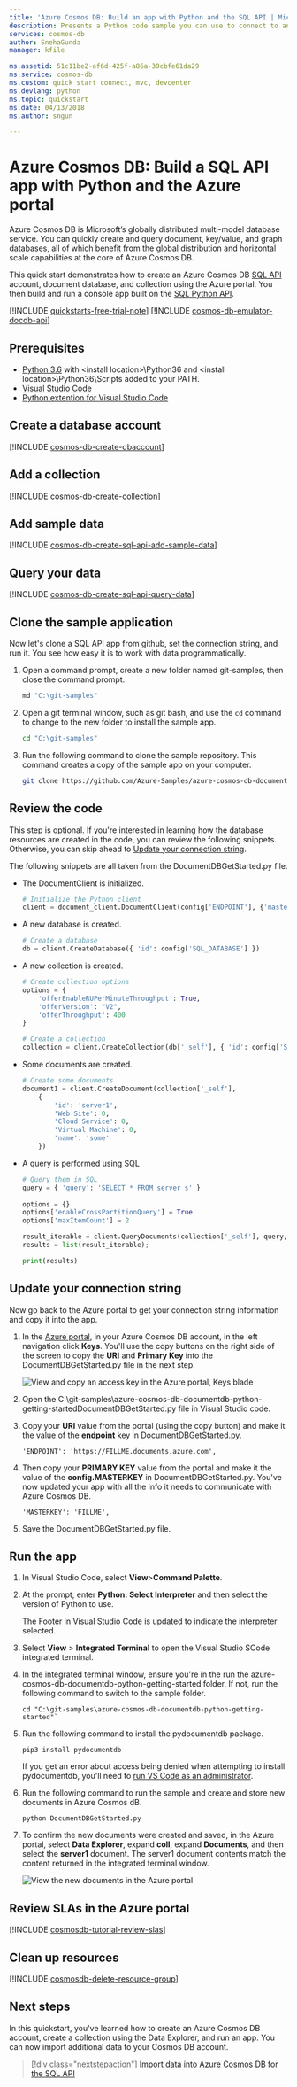 ```yaml
---
title: 'Azure Cosmos DB: Build an app with Python and the SQL API | Microsoft Docs'
description: Presents a Python code sample you can use to connect to and query the Azure Cosmos DB SQL API
services: cosmos-db
author: SnehaGunda
manager: kfile

ms.assetid: 51c11be2-af6d-425f-a86a-39cbfe61da29
ms.service: cosmos-db
ms.custom: quick start connect, mvc, devcenter
ms.devlang: python
ms.topic: quickstart
ms.date: 04/13/2018
ms.author: sngun

---
```

# Azure Cosmos DB: Build a SQL API app with Python and the Azure portal

Azure Cosmos DB is Microsoft’s globally distributed multi-model database service. You can quickly create and query document, key/value, and graph databases, all of which benefit from the global distribution and horizontal scale capabilities at the core of Azure Cosmos DB. 

This quick start demonstrates how to create an Azure Cosmos DB [SQL API](sql-api-introduction.md) account, document database, and collection using the Azure portal. You then build and run a console app built on the [SQL Python API](sql-api-sdk-python.md).

[!INCLUDE [quickstarts-free-trial-note](../../includes/quickstarts-free-trial-note.md)] [!INCLUDE [cosmos-db-emulator-docdb-api](../../includes/cosmos-db-emulator-docdb-api.md)]

## Prerequisites

* [Python 3.6](https://www.python.org/downloads/) with \<install location\>\Python36 and \<install location>\Python36\Scripts added to your PATH. 
* [Visual Studio Code](https://code.visualstudio.com/)
* [Python extention for Visual Studio Code](https://marketplace.visualstudio.com/items?itemName=ms-python.python#overview)

## Create a database account

[!INCLUDE [cosmos-db-create-dbaccount](../../includes/cosmos-db-create-dbaccount.md)]

## Add a collection

[!INCLUDE [cosmos-db-create-collection](../../includes/cosmos-db-create-collection.md)]

## Add sample data

[!INCLUDE [cosmos-db-create-sql-api-add-sample-data](../../includes/cosmos-db-create-sql-api-add-sample-data.md)]

## Query your data

[!INCLUDE [cosmos-db-create-sql-api-query-data](../../includes/cosmos-db-create-sql-api-query-data.md)]

## Clone the sample application

Now let's clone a SQL API app from github, set the connection string, and run it. You see how easy it is to work with data programmatically. 

1. Open a command prompt, create a new folder named git-samples, then close the command prompt.

    ```bash
    md "C:\git-samples"
    ```

2. Open a git terminal window, such as git bash, and use the `cd` command to change to the new folder to install the sample app.

    ```bash
    cd "C:\git-samples"
    ```

3. Run the following command to clone the sample repository. This command creates a copy of the sample app on your computer. 

    ```bash
    git clone https://github.com/Azure-Samples/azure-cosmos-db-documentdb-python-getting-started.git
    ```  
    
## Review the code

This step is optional. If you're interested in learning how the database resources are created in the code, you can review the following snippets. Otherwise, you can skip ahead to [Update your connection string](#update-your-connection-string). 

The following snippets are all taken from the DocumentDBGetStarted.py file.

* The DocumentClient is initialized.

    ```python
    # Initialize the Python client
    client = document_client.DocumentClient(config['ENDPOINT'], {'masterKey': config['MASTERKEY']})
    ```

* A new database is created.

    ```python
    # Create a database
    db = client.CreateDatabase({ 'id': config['SQL_DATABASE'] })
    ```

* A new collection is created.

    ```python
    # Create collection options
    options = {
        'offerEnableRUPerMinuteThroughput': True,
        'offerVersion': "V2",
        'offerThroughput': 400
    }

    # Create a collection
    collection = client.CreateCollection(db['_self'], { 'id': config['SQL_COLLECTION'] }, options)
    ```

* Some documents are created.

    ```python
    # Create some documents
    document1 = client.CreateDocument(collection['_self'],
        { 
            'id': 'server1',
            'Web Site': 0,
            'Cloud Service': 0,
            'Virtual Machine': 0,
            'name': 'some' 
        })
    ```

* A query is performed using SQL

    ```python
    # Query them in SQL
    query = { 'query': 'SELECT * FROM server s' }    
            
    options = {} 
    options['enableCrossPartitionQuery'] = True
    options['maxItemCount'] = 2

    result_iterable = client.QueryDocuments(collection['_self'], query, options)
    results = list(result_iterable);

    print(results)
    ```

## Update your connection string

Now go back to the Azure portal to get your connection string information and copy it into the app.

1. In the [Azure portal](http://portal.azure.com/), in your Azure Cosmos DB account, in the left navigation click **Keys**. You'll use the copy buttons on the right side of the screen to copy the **URI** and **Primary Key** into the DocumentDBGetStarted.py file in the next step.

    ![View and copy an access key in the Azure portal, Keys blade](./media/create-sql-api-dotnet/keys.png)

2. Open the C:\git-samples\azure-cosmos-db-documentdb-python-getting-startedDocumentDBGetStarted.py file in Visual Studio code. 

3. Copy your **URI** value from the portal (using the copy button) and make it the value of the **endpoint** key in DocumentDBGetStarted.py. 

    `'ENDPOINT': 'https://FILLME.documents.azure.com',`

4. Then copy your **PRIMARY KEY** value from the portal and make it the value of the **config.MASTERKEY** in DocumentDBGetStarted.py. You've now updated your app with all the info it needs to communicate with Azure Cosmos DB. 

    `'MASTERKEY': 'FILLME',`

5. Save the DocumentDBGetStarted.py file.
    
## Run the app

1. In Visual Studio Code, select **View**>**Command Palette**. 

2. At the prompt, enter  **Python: Select Interpreter** and then select the version of Python to use.

    The Footer in Visual Studio Code is updated to indicate the interpreter selected. 

3. Select **View** > **Integrated Terminal** to open the Visual Studio SCode integrated terminal.

4. In the integrated terminal window, ensure you're in the run the azure-cosmos-db-documentdb-python-getting-started folder. If not, run the following command to switch to the sample folder. 

    ```
    cd "C:\git-samples\azure-cosmos-db-documentdb-python-getting-started"`
    ```

5. Run the following command to install the pydocumentdb package. 

    ```
    pip3 install pydocumentdb
    ```

    If you get an error about access being denied when attempting to install pydocumentdb, you'll need to [run VS Code as an administrator](https://stackoverflow.com/questions/37700536/visual-studio-code-terminal-how-to-run-a-command-with-administrator-rights).

6. Run the following command to run the sample and create and store new documents in Azure Cosmos dB.

    ```
    python DocumentDBGetStarted.py
    ```

7. To confirm the new documents were created and saved, in the Azure portal, select **Data Explorer**, expand **coll**, expand **Documents**, and then select the **server1** document. The server1 document contents match the content returned in the integrated terminal window. 

    ![View the new documents in the Azure portal](./media/create-sql-api-python/azure-cosmos-db-confirm-documents.png)

## Review SLAs in the Azure portal

[!INCLUDE [cosmosdb-tutorial-review-slas](../../includes/cosmos-db-tutorial-review-slas.md)]

## Clean up resources

[!INCLUDE [cosmosdb-delete-resource-group](../../includes/cosmos-db-delete-resource-group.md)]

## Next steps

In this quickstart, you've learned how to create an Azure Cosmos DB account, create a collection using the Data Explorer, and run an app. You can now import additional data to your Cosmos DB account. 

> [!div class="nextstepaction"]
> [Import data into Azure Cosmos DB for the SQL API](import-data.md)


